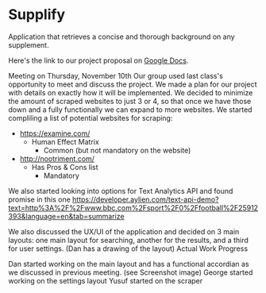 # Supplify
Application that retrieves a concise and thorough background on any supplement.

Here's the link to our project proposal on [Google Docs](https://docs.google.com/document/d/1M4Ny7-L1ZS2ZprWIovuIOqms2MEHW080MaYKJfZrReA/edit?usp=sharing).

Meeting on Thursday, November 10th
Our group used last class's opportunity to meet and discuss the project. We made a plan for our project with details on exactly how it will be implemented.
We decided to minimize the amount of scraped websites to just 3 or 4, so that once we have those down and a fully functionally we can expand to more websites.
We started compliling a list of potential websites for scraping:
* https://examine.com/
	* Human Effect Matrix
		* Common (but not mandatory on the website)
* http://nootriment.com/
	* Has Pros & Cons list
		* Mandatory
        
We also started looking into options for Text Analytics API and found promise in this one https://developer.aylien.com/text-api-demo?text=http%3A%2F%2Fwww.bbc.com%2Fsport%2F0%2Ffootball%2F25912393&language=en&tab=summarize

We also discussed the UX/UI of the application and decided on 3 main layouts: one main layout for searching, another for the results, and a third for user settings. (Dan has a drawing of the layout)
Actual Work Progress

Dan started working on the main layout and has a functional accordian as we discussed in previous meeting. (see Screenshot image)
George started working on the settings layout
Yusuf started on the scraper
